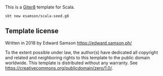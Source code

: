 This is a [Giter8][g8] template for Scala.

```
sbt new esamson/scala-seed.g8
```

Template license
----------------
Written in 2018 by Edward Samson <https://edward.samson.ph/>

To the extent possible under law, the author(s) have dedicated all copyright
and related and neighboring rights to this template to the public domain
worldwide.  This template is distributed without any warranty.
See <https://creativecommons.org/publicdomain/zero/1.0/>.

[g8]: http://www.foundweekends.org/giter8/
